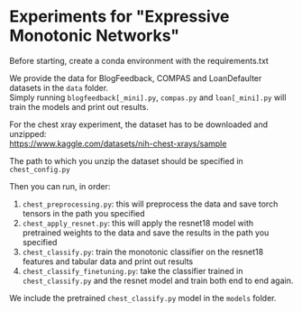 # Experiments for "Expressive Monotonic Networks"

Before starting, create a conda environment with the requirements.txt

We provide the data for BlogFeedback, COMPAS and LoanDefaulter datasets in the `data` folder.  
Simply running `blogfeedback[_mini].py`, `compas.py` and `loan[_mini].py` will train the models and print out results.  

For the chest xray experiment, the dataset has to be downloaded and unzipped:  
https://www.kaggle.com/datasets/nih-chest-xrays/sample

The path to which you unzip the dataset should be specified in `chest_config.py`

Then you can run, in order:
1. `chest_preprocessing.py`: this will preprocess the data and save torch tensors in the path you specified  
2. `chest_apply_resnet.py`: this will apply the resnet18 model with pretrained weights to the data and save the results in the path you specified  
3. `chest_classify.py`: train the monotonic classifier on the resnet18 features and tabular data and print out results
4. `chest_classify_finetuning.py`: take the classifier trained in `chest_classify.py` and the resnet model and train both end to end again.

We include the pretrained `chest_classify.py` model in the `models` folder.
